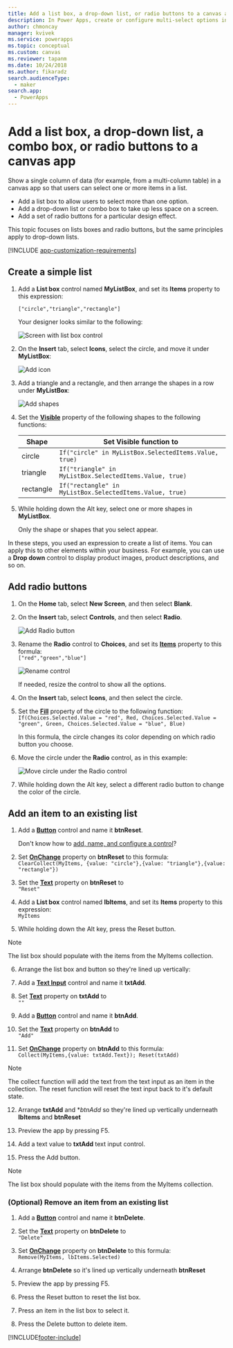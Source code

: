 ```yaml
---
title: Add a list box, a drop-down list, or radio buttons to a canvas app | Microsoft Docs
description: In Power Apps, create or configure multi-select options in a canvas app
author: chmoncay
manager: kvivek
ms.service: powerapps
ms.topic: conceptual
ms.custom: canvas
ms.reviewer: tapanm
ms.date: 10/24/2018
ms.author: fikaradz
search.audienceType: 
  - maker
search.app: 
  - PowerApps
---
```

# Add a list box, a drop-down list, a combo box, or radio buttons to a canvas app

Show a single column of data (for example, from a multi-column table) in a canvas app so that users can select one or more items in a list.

- Add a list box to allow users to select more than one option.
- Add a drop-down list or combo box to take up less space on a screen.
- Add a set of radio buttons for a particular design effect.

This topic focuses on lists boxes and radio buttons, but the same principles apply to drop-down lists.

[!INCLUDE [app-customization-requirements](../../includes/app-customization-requirements.md)]

## Create a simple list

1. Add a **List box** control named **MyListBox**, and set its **Items** property to this expression:

    ```["circle","triangle","rectangle"]```  <br/>

    Your designer looks similar to the following:

    ![Screen with list box control][4]

4. On the **Insert** tab, select **Icons**, select the circle, and move it under **MyListBox**:

    ![Add icon][5]  

5. Add a triangle and a rectangle, and then arrange the shapes in a row under **MyListBox**:

    ![Add shapes][6]  

6. Set the **[Visible](controls/properties-core.md)** property of the following shapes to the following functions:  

   | Shape | Set Visible function to |
   | --- | --- |
   | circle |```If("circle" in MyListBox.SelectedItems.Value, true)``` |
   | triangle |```If("triangle" in MyListBox.SelectedItems.Value, true)``` |
   | rectangle |```If("rectangle" in MyListBox.SelectedItems.Value, true)``` |

7. While holding down the Alt key, select one or more shapes in **MyListBox**.

    Only the shape or shapes that you select appear.

In these steps, you used an expression to create a list of items. You can apply this to other elements within your business. For example, you can use a **Drop down** control to display product images, product descriptions, and so on.

## Add radio buttons
1. On the **Home** tab, select **New Screen**, and then select **Blank**.

2. On the **Insert** tab, select **Controls**, and then select **Radio**.

    ![Add Radio button][10]  

3. Rename the **Radio** control to **Choices**, and set its **[Items](controls/properties-core.md)** property to this formula:  
   ```["red","green","blue"]```  <br/>

    ![Rename control][12]  

    If needed, resize the control to show all the options.

4. On the **Insert** tab, select **Icons**, and then select the circle.

5. Set the **[Fill](controls/properties-color-border.md)** property of the circle to the following function:  
   ```If(Choices.Selected.Value = "red", Red, Choices.Selected.Value = "green", Green, Choices.Selected.Value = "blue", Blue)```  

    In this formula, the circle changes its color depending on which radio button you choose.

6. Move the circle under the **Radio** control, as in this example:

    ![Move circle under the Radio control][14]  

7. While holding down the Alt key, select a different radio button to change the color of the circle.

[1]: ./media/add-list-box-drop-down-list-radio-button/preview.png
[2]: ./media/add-list-box-drop-down-list-radio-button/listbox.png
[3]: ./media/add-list-box-drop-down-list-radio-button/renamelistbox.png
[4]: ./media/add-list-box-drop-down-list-radio-button/itemslistbox.png
[5]: ./media/add-list-box-drop-down-list-radio-button/circle.png
[6]: ./media/add-list-box-drop-down-list-radio-button/allshapes.png
[10]: ./media/add-list-box-drop-down-list-radio-button/radiobutton.png
[12]: ./media/add-list-box-drop-down-list-radio-button/itemsradio.png
[14]: ./media/add-list-box-drop-down-list-radio-button/radiocircle.png
[15]: ./media/add-list-box-drop-down-list-radio-button/dropdown.png

## Add an item to an existing list

1. Add a **[Button](control-button.md)** control and name it **btnReset**.

   Don't know how to [add, name, and configure a control](../add-configure-controls.md)?
   
2. Set **[OnChange](properties-core.md)** property on **btnReset** to this formula:
   <br>`ClearCollect(MyItems, {value: "circle"},{value: "triangle"},{value: "rectangle"})`
   
3. Set the **[Text](properties-core.md)** property on **btnReset** to 
   <br>`"Reset"`

4. Add a **List box** control named **lbItems**, and set its **Items** property to this expression:
   <br/> `MyItems`

5. While holding down the Alt key, press the Reset button.

> [!NOTE]
> The list box should populate with the items from the MyItems collection.

6. Arrange the list box and button so they're lined up vertically:

[1]: ./media/add-list-box-drop-down-list-radio-button/listboxbutton.png

7. Add a **[Text Input](control-text-input.md)** control and name it **txtAdd**.

8. Set **[Text](properties-core.md)** property on **txtAdd** to
   <br>`""`

9. Add a **[Button](control-button.md)** control and name it **btnAdd**.

10. Set the **[Text](properties-core.md)** property on **btnAdd** to
   <br>`"Add"`

11. Set **[OnChange](properties-core.md)** property on **btnAdd** to this formula:
   <br>`Collect(MyItems,{value: txtAdd.Text}); Reset(txtAdd)`

> [!NOTE]
> The collect function will add the text from the text input as an item in the collection.
> The reset function will reset the text input back to it's default state.

12. Arrange **txtAdd** and **btnAdd* so they're lined up vertically underneath **lbItems** and **btnReset**

[1]: ./media/add-list-box-drop-down-list-radio-button/allcontrolsbeforeadd.png

13. Preview the app by pressing F5.

14. Add a text value to **txtAdd** text input control.

[1]: ./media/add-list-box-drop-down-list-radio-button/allcontrolstextentered.png

15. Press the Add button.

> [!NOTE]
> The list box should populate with the items from the MyItems collection.

### (Optional) Remove an item from an existing list

1. Add a **[Button](control-button.md)** control and name it **btnDelete**.

2. Set the **[Text](properties-core.md)** property on **btnDelete** to
   <br>`"Delete"`

3. Set **[OnChange](properties-core.md)** property on **btnDelete** to this formula:
   <br>`Remove(MyItems, lbItems.Selected)`

4. Arrange **btnDelete** so it's lined up vertically underneath **btnReset**

[1]: ./media/add-list-box-drop-down-list-radio-button/allcontrolsdeletebutton.png

5. Preview the app by pressing F5.

6. Press the Reset button to reset the list box.

7. Press an item in the list box to select it.

[1]: ./media/add-list-box-drop-down-list-radio-button/allcontrolsdeleteselected.png

8. Press the Delete button to delete item.

[1]: ./media/add-list-box-drop-down-list-radio-button/allcontrolsafterdelete.png


[!INCLUDE[footer-include](../../includes/footer-banner.md)]

